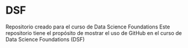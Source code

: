 # DSF
Repositorio creado para el curso de Data Science Foundations
Este repositorio tiene el propósito de mostrar el uso de GitHub en el curso de Data Science Foundations (DSF)
